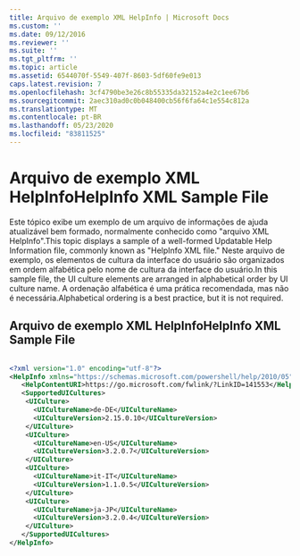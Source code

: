 ```yaml
---
title: Arquivo de exemplo XML HelpInfo | Microsoft Docs
ms.custom: ''
ms.date: 09/12/2016
ms.reviewer: ''
ms.suite: ''
ms.tgt_pltfrm: ''
ms.topic: article
ms.assetid: 6544070f-5549-407f-8603-5df60fe9e013
caps.latest.revision: 7
ms.openlocfilehash: 3cf4790be3e26c8b55335da32152a4e2c1ee67b6
ms.sourcegitcommit: 2aec310ad0c0b048400cb56f6fa64c1e554c812a
ms.translationtype: MT
ms.contentlocale: pt-BR
ms.lasthandoff: 05/23/2020
ms.locfileid: "83811525"
---
```

# <a name="helpinfo-xml-sample-file"></a><span data-ttu-id="8dca5-102">Arquivo de exemplo XML HelpInfo</span><span class="sxs-lookup"><span data-stu-id="8dca5-102">HelpInfo XML Sample File</span></span>

<span data-ttu-id="8dca5-103">Este tópico exibe um exemplo de um arquivo de informações de ajuda atualizável bem formado, normalmente conhecido como "arquivo XML HelpInfo".</span><span class="sxs-lookup"><span data-stu-id="8dca5-103">This topic displays a sample of a well-formed Updatable Help Information file, commonly known as "HelpInfo XML file."</span></span> <span data-ttu-id="8dca5-104">Neste arquivo de exemplo, os elementos de cultura da interface do usuário são organizados em ordem alfabética pelo nome de cultura da interface do usuário.</span><span class="sxs-lookup"><span data-stu-id="8dca5-104">In this sample file, the UI culture elements are arranged in alphabetical order by UI culture name.</span></span> <span data-ttu-id="8dca5-105">A ordenação alfabética é uma prática recomendada, mas não é necessária.</span><span class="sxs-lookup"><span data-stu-id="8dca5-105">Alphabetical ordering is a best practice, but it is not required.</span></span>

## <a name="helpinfo-xml-sample-file"></a><span data-ttu-id="8dca5-106">Arquivo de exemplo XML HelpInfo</span><span class="sxs-lookup"><span data-stu-id="8dca5-106">HelpInfo XML Sample File</span></span>

```xml

<?xml version="1.0" encoding="utf-8"?>
<HelpInfo xmlns="https://schemas.microsoft.com/powershell/help/2010/05">
   <HelpContentURI>https://go.microsoft.com/fwlink/?LinkID=141553</HelpContentURI>
   <SupportedUICultures>
    <UICulture>
      <UICultureName>de-DE</UICultureName>
      <UICultureVersion>2.15.0.10</UICultureVersion>
    </UICulture>
    <UICulture>
      <UICultureName>en-US</UICultureName>
      <UICultureVersion>3.2.0.7</UICultureVersion>
    </UICulture>
    <UICulture>
      <UICultureName>it-IT</UICultureName>
      <UICultureVersion>1.1.0.5</UICultureVersion>
    </UICulture>
    <UICulture>
      <UICultureName>ja-JP</UICultureName>
      <UICultureVersion>3.2.0.4</UICultureVersion>
    </UICulture>
   </SupportedUICultures>
</HelpInfo>

```
